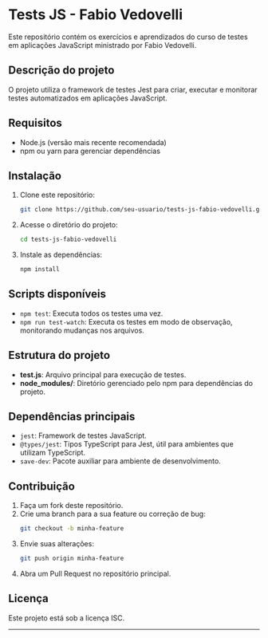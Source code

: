 # Tests JS - Fabio Vedovelli

Este repositório contém os exercícios e aprendizados do curso de testes em aplicações JavaScript ministrado por Fabio Vedovelli.

## Descrição do projeto

O projeto utiliza o framework de testes Jest para criar, executar e monitorar testes automatizados em aplicações JavaScript.

## Requisitos

- Node.js (versão mais recente recomendada)
- npm ou yarn para gerenciar dependências

## Instalação

1. Clone este repositório:
   ```bash
   git clone https://github.com/seu-usuario/tests-js-fabio-vedovelli.git
   ```

2. Acesse o diretório do projeto:
   ```bash
   cd tests-js-fabio-vedovelli
   ```

3. Instale as dependências:
   ```bash
   npm install
   ```

## Scripts disponíveis

- `npm test`: Executa todos os testes uma vez.
- `npm run test-watch`: Executa os testes em modo de observação, monitorando mudanças nos arquivos.

## Estrutura do projeto

- **test.js**: Arquivo principal para execução de testes.
- **node_modules/**: Diretório gerenciado pelo npm para dependências do projeto.

## Dependências principais

- `jest`: Framework de testes JavaScript.
- `@types/jest`: Tipos TypeScript para Jest, útil para ambientes que utilizam TypeScript.
- `save-dev`: Pacote auxiliar para ambiente de desenvolvimento.

## Contribuição

1. Faça um fork deste repositório.
2. Crie uma branch para a sua feature ou correção de bug:
   ```bash
   git checkout -b minha-feature
   ```
3. Envie suas alterações:
   ```bash
   git push origin minha-feature
   ```
4. Abra um Pull Request no repositório principal.

## Licença

Este projeto está sob a licença ISC.

---



